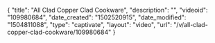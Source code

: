 {
    "title": "All Clad Copper Clad Cookware",
    "description": "",
    "videoid": "109980684",
    "date_created": "1502520915",
    "date_modified": "1504811088",
    "type": "captivate",
    "layout": "video",
    "url": "\/v\/all-clad-copper-clad-cookware\/109980684"
}